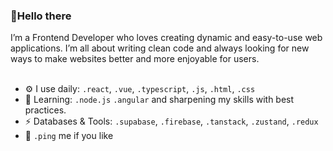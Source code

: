 ### 👋Hello there
 <!--<p align="center">
<!--   <a href="https://github.com/DenverCoder1/readme-typing-svg"> -->
<!--     <img src="https://readme-typing-svg.demolab.com/?lines=Frontend%20Developer;Always%20learning%20new%20things&font=Fira%20Code&center=true&width=440&height=45&color=f75c7e&vCenter=true&pause=1000&size=22" /></a> -->
<!-- </p> -->



<div>
  I’m a Frontend Developer who loves creating dynamic and easy-to-use web applications. I’m all about writing clean code and always looking for new ways to make websites better and more enjoyable for users.
</div> 
<br/>

- ⚙️ I use daily: `.react`, `.vue`, `.typescript`, `.js`, `.html`, `.css`
- 📔 Learning: `.node.js` `.angular` and  sharpening my skills with best practices.
- ⚡ Databases & Tools: `.supabase`, `.firebase`, `.tanstack`, `.zustand`, `.redux`
- 💬 `.ping` me if you like




